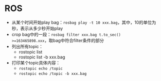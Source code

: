 # ROS

- 从某个时间开始play bag：`rosbag play -t 10 xxx.bag`，其中，10的单位为秒，表示从多少秒开始play
- crop bag中的一段：`rosbag filter xxx.bag t.to_sec() >=163465898.xxx`，取bag中符合filter条件的部分
- 列出所有topic：
  - rostopic list
  - rostopic list -b xxx.bag
- 打印某个topic具体内容：
  - `rostopic echo /topic`
  - `rostopic echo /topic -b xxx.bag`

